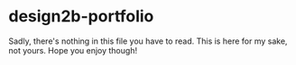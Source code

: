 # design2b-portfolio
 
Sadly, there's nothing in this file you have to read.
This is here for my sake, not yours. Hope you enjoy though!